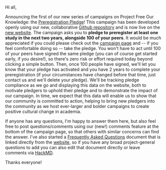 Hi all,

Announcing the first of our new series of campaigns on Project Free Our Knowledge: the [Preregistration Pledge](https://freeourknowledge.org/2020-12-03-preregistration-pledge/)! This campaign has been developed openly using our new, collaborative [Github repository](https://github.com/FreeOurKnowledge/website) and is now live on the [new website](https://freeourknowledge.org/). The campaign asks you to **pledge to preregister at least one study in the next two years, alongside 100 of your peers**. It would be much appreciated if you could please check out the [campaign page](https://freeourknowledge.org/2020-12-03-preregistration-pledge/) and -- if you feel comfortable doing so -- take the pledge. You won't have to act until 100 of your peers have signed the same pledge (you can of course get started early, if you desire!), so there's zero risk or effort required today beyond clicking a simple button. Then, once 100 people have signed, we'll let you know that your pledge has activated and you have 2 years to complete your preregistration (if your circumstances have changed before that time, just contact us and we'll delete your pledge). We'll be tracking pledge compliance as we go and displaying this data on the website, both to motivate pledgers to uphold their pledge and to demonstrate the impact of our campaign. In time, we expect that this data will enable us to show that our community is committed to action, helping to bring new pledgers into the community as we host ever-larger and bolder campaigns to create positive cultural change in academia. 

If anyone has any questions, I'm happy to answer them here, but also feel free to post questions/comments using our (new!) comments feature at the bottom of the campaign page, so that others with similar concerns can find the answer. I've also started a [Frequently Asked Questions](https://github.com/FreeOurKnowledge/website/blob/master/faq.md) document that is linked directly from the [website](https://freeourknowledge.org/faq/), so if you have any broad project-general questions to add you can also edit that document directly or leave comments via [HackMD](https://hackmd.io/@TQgKoSxnS1WWNgHDQ-8mwA/H1V0v5SiD/edit). 

Thanks everyone! 
